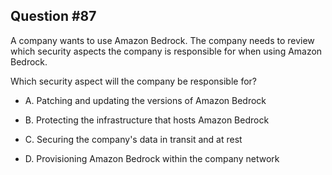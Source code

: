 ## Question #87

 A company wants to use Amazon Bedrock. The company needs to review which security aspects the company is responsible for when using Amazon Bedrock.

Which security aspect will the company be responsible for?

- A. Patching and updating the versions of Amazon Bedrock

- B. Protecting the infrastructure that hosts Amazon Bedrock

- C. Securing the company's data in transit and at rest

- D. Provisioning Amazon Bedrock within the company network